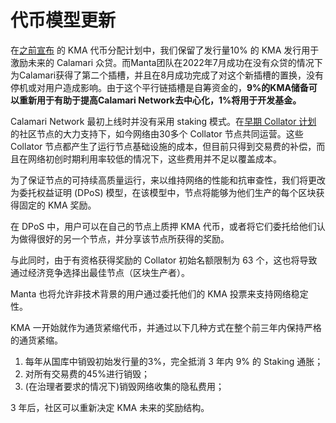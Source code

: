 # 代币模型更新

在[之前宣布](https://mantanetwork.medium.com/the-calamari-crowdloan-on-kusama-74a3cb2a2a4b) 的 KMA 代币分配计划中，我们保留了发行量10% 的 KMA 发行用于激励未来的 Calamari 众贷。而Manta团队在2022年7月成功在没有众贷的情况下为Calamari获得了第二个插槽，并且在8月成功完成了对这个新插槽的置换，没有停机或对用户造成影响。由于这个平行链插槽是自筹资金的，**9%的KMA储备可以重新用于有助于提高Calamari Network去中心化，1%将用于开发基金。**

Calamari Network 最初上线时并没有采用 staking 模式。在[早期 Collator 计划](../../collator/CommunityCollatorProgram.md) 
的社区节点的大力支持下，如今网络由30多个 Collator 节点共同运营。这些 Collator 节点都产生了运行节点基础设施的成本，但目前只得到交易费的补偿，而且在网络初创时期利用率较低的情况下，这些费用并不足以覆盖成本。

为了保证节点的可持续高质量运行，来以维持网络的性能和抗审查性，我们将更改为委托权益证明 (DPoS) 模型，在该模型中，节点将能够为他们生产的每个区块获得固定的 KMA 奖励。

在 DPoS 中，用户可以在自己的节点上质押 KMA 代币，或者将它们委托给他们认为做得很好的另一个节点，并分享该节点所获得的奖励。

与此同时，由于有资格获得奖励的 Collator 初始名额限制为 63 个，这也将导致通过经济竞争选择出最佳节点（区块生产者）。

Manta 也将允许非技术背景的用户通过委托他们的 KMA 投票来支持网络稳定性。

KMA 一开始就作为通货紧缩代币，并通过以下几种方式在整个前三年内保持严格的通货紧缩。
1. 每年从国库中销毁初始发行量的3%，完全抵消 3 年内 9% 的 Staking 通胀；
2. 对所有交易费的45%进行销毁；
3. (在治理者要求的情况下)销毁网络收集的隐私费用；

3 年后，社区可以重新决定 KMA 未来的奖励结构。
